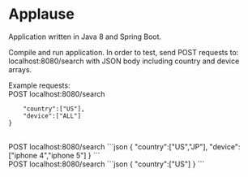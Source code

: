 # Applause

Application written in Java 8 and Spring Boot.

Compile and run application. In order to test, send POST requests to: localhost:8080/search
with JSON body including country and device arrays.

Example requests:</br>
POST localhost:8080/search</br>
```json{
	"country":["US"],
	"device":["ALL"]
}
```

</br>
POST localhost:8080/search
```json
{
	"country":["US","JP"],
	"device":["iphone 4","iphone 5"]
}
```
</br>
POST localhost:8080/search
```json
{
	"country":["US"]
}
```

